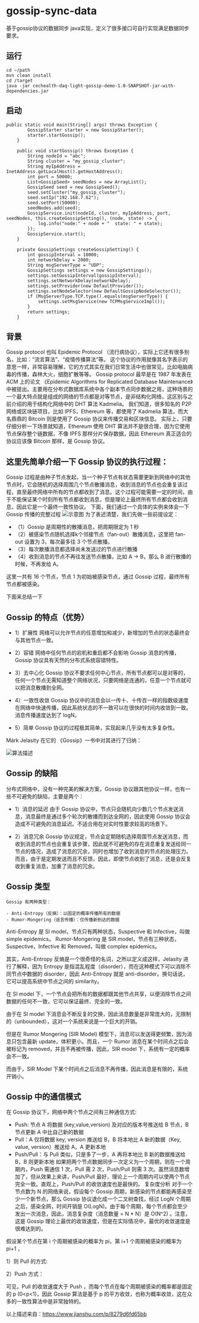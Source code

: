# **gossip-sync-data**
基于gossip协议的数据同步 java实现，定义了很多接口可自行实现满足数据同步要求。

## 运行
```
cd ~/path
mvn clean install
cd /target
java -jar cechealth-daq-light-gossip-demo-1.0-SNAPSHOT-jar-with-dependencies.jar

```
## 启动
```
public static void main(String[] args) throws Exception {
        GossipStarter starter = new GossipStarter();
        starter.startGossip();
    }

    public void startGossip() throws Exception {
        String nodeId = "abc";
        String cluster = "my_gossip_cluster";
        String myIpAddress = InetAddress.getLocalHost().getHostAddress();
        int port = 50000;
        List<GossipSeed> seedNodes = new ArrayList();
        GossipSeed seed = new GossipSeed();
        seed.setCluster("my_gossip_cluster");
        seed.setIp("192.168.7.62");
        seed.setPort(50000);
        seedNodes.add(seed);
        GossipService.init(nodeId, cluster, myIpAddress, port, seedNodes, this.createGossipSetting(), (node, state) -> {
            log.info("node:" + node + "  state: " + state);
        });
        GossipService.start();
    }

    private GossipSettings createGossipSetting() {
        int gossipInterval = 10000;
        int networkDelay = 2000;
        String msgServerType = "UDP";
        GossipSettings settings = new GossipSettings();
        settings.setGossipInterval(gossipInterval);
        settings.setNetworkDelay(networkDelay);
        settings.setProvider(new DefaultProvider());
        settings.setNodeSelector(new DefaultGossipNodeSelector());
        if (MsgServerType.TCP.type().equals(msgServerType)) {
            settings.setMsgService(new TCPMsgServiceImpl());
        }
        return settings;
    }

```


## 背景
   Gossip protocol 也叫 Epidemic Protocol （流行病协议），实际上它还有很多别名，比如：“流言算法”、“疫情传播算法”等。
这个协议的作用就像其名字表示的意思一样，非常容易理解，它的方式其实在我们日常生活中也很常见，比如电脑病毒的传播，森林大火，细胞扩散等等。
   Gossip protocol 最早是在 1987 年发表在 ACM 上的论文 《Epidemic Algorithms for Replicated Database Maintenance》中被提出。主要用在分布式数据库系统中各个副本节点同步数据之用，这种场景的一个最大特点就是组成的网络的节点都是对等节点，是非结构化网络，这区别与之前介绍的用于结构化网络中的 DHT 算法 Kadmelia。
我们知道，很多知名的 P2P 网络或区块链项目，比如 IPFS，Ethereum 等，都使用了 Kadmelia 算法，而大名鼎鼎的 Bitcoin 则是使用了 Gossip 协议来传播交易和区块信息。
实际上，只要仔细分析一下场景就知道，Ethereum 使用 DHT 算法并不是很合理，因为它使用节点保存整个链数据，不像 IPFS 那样分片保存数据，因此 Ethereum 真正适合的协议应该像 Bitcoin 那样，是 Gossip 协议。
## 这里先简单介绍一下 Gossip 协议的执行过程：
Gossip 过程是由种子节点发起，当一个种子节点有状态需要更新到网络中的其他节点时，它会随机的选择周围几个节点散播消息，收到消息的节点也会重复该过程，直至最终网络中所有的节点都收到了消息。这个过程可能需要一定的时间，由于不能保证某个时刻所有节点都收到消息，但是理论上最终所有节点都会收到消息，因此它是一个最终一致性协议。
下面，我们通过一个具体的实例来体会一下 Gossip 传播的完整过程
![示意图](https://img-blog.csdnimg.cn/20190116144643385.gif) 
为了表述清楚，我们先做一些前提设定：

- （1）Gossip 是周期性的散播消息，把周期限定为 1 秒
- （2）被感染节点随机选择k个邻接节点（fan-out）散播消息，这里把 fan-out 设置为 3，每次最多往 3 个节点散播。
- （3）每次散播消息都选择尚未发送过的节点进行散播
- （4）收到消息的节点不再往发送节点散播，比如 A -> B，那么 B 进行散播的时候，不再发给 A。

这里一共有 16 个节点，节点 1 为初始被感染节点，通过 Gossip 过程，最终所有节点都被感染。


 下面来总结一下

## Gossip 的特点（优势）
- 1）扩展性
网络可以允许节点的任意增加和减少，新增加的节点的状态最终会与其他节点一致。

- 2）容错
网络中任何节点的宕机和重启都不会影响 Gossip 消息的传播，Gossip 协议具有天然的分布式系统容错特性。

- 3）去中心化
Gossip 协议不要求任何中心节点，所有节点都可以是对等的，任何一个节点无需知道整个网络状况，只要网络是连通的，任意一个节点就可以把消息散播到全网。

- 4）一致性收敛
Gossip 协议中的消息会以一传十、十传百一样的指数级速度在网络中快速传播，因此系统状态的不一致可以在很快的时间内收敛到一致。消息传播速度达到了 logN。

- 5）简单
Gossip 协议的过程极其简单，实现起来几乎没有太多复杂性。

Márk Jelasity 在它的 《Gossip》一书中对其进行了归纳：

![算法描述](https://upload-images.jianshu.io/upload_images/1452123-7b0ef1cd15ee881c.png) 

## Gossip 的缺陷
分布式网络中，没有一种完美的解决方案，Gossip 协议跟其他协议一样，也有一些不可避免的缺陷，主要是两个：

- 1）消息的延迟
由于 Gossip 协议中，节点只会随机向少数几个节点发送消息，消息最终是通过多个轮次的散播而到达全网的，因此使用 Gossip 协议会造成不可避免的消息延迟。不适合用在对实时性要求较高的场景下。

- 2）消息冗余
Gossip 协议规定，节点会定期随机选择周围节点发送消息，而收到消息的节点也会重复该步骤，因此就不可避免的存在消息重复发送给同一节点的情况，造成了消息的冗余，同时也增加了收到消息的节点的处理压力。而且，由于是定期发送而且不反馈，因此，即使节点收到了消息，还是会反复收到重复消息，加重了消息的冗余。

## Gossip 类型
```
Gossip 有两种类型：

- Anti-Entropy（反熵）：以固定的概率传播所有的数据
- Rumor-Mongering（谣言传播）：仅传播新到达的数据
```
Anti-Entropy 是 SI model，节点只有两种状态，Suspective 和 Infective，叫做 simple epidemics。
Rumor-Mongering 是 SIR model，节点有三种状态，Suspective，Infective 和 Removed，叫做 complex epidemics。

其实，Anti-Entropy 反熵是一个很奇怪的名词，之所以定义成这样，Jelasity 进行了解释，因为 Entropy 是指混乱程度（disorder），而在这种模式下可以消除不同节点中数据的 disorder，因此 Anti-Entropy 就是 anti-disorder。换句话说，它可以提高系统中节点之间的 similarity。

在 SI model 下，一个节点会把所有的数据都跟其他节点共享，以便消除节点之间数据的任何不一致，它可以保证最终、完全的一致。

由于在 SI model 下消息会不断反复的交换，因此消息数量是非常庞大的，无限制的（unbounded），这对一个系统来说是一个巨大的开销。

但是在 Rumor Mongering (SIR Model) 模型下，消息可以发送得更频繁，因为消息只包含最新 update，体积更小。而且，一个 Rumor 消息在某个时间点之后会被标记为 removed，并且不再被传播，因此，SIR model 下，系统有一定的概率会不一致。

而由于，SIR Model 下某个时间点之后消息不再传播，因此消息是有限的，系统开销小。

## Gossip 中的通信模式
在 Gossip 协议下，网络中两个节点之间有三种通信方式:

- Push: 节点 A 将数据 (key,value,version) 及对应的版本号推送给 B 节点，B 节点更新 A 中比自己新的数据
- Pull：A 仅将数据 key, version 推送给 B，B 将本地比 A 新的数据（Key, value, version）推送给 A，A 更新本地
- Push/Pull：与 Pull 类似，只是多了一步，A 再将本地比 B 新的数据推送给 B，B 则更新本地
如果把两个节点数据同步一次定义为一个周期，则在一个周期内，Push 需通信 1 次，Pull 需 2 次，Push/Pull 则需 3 次。虽然消息数增加了，但从效果上来讲，Push/Pull 最好，理论上一个周期内可以使两个节点完全一致。直观上，Push/Pull 的收敛速度也是最快的。
复杂度分析
对于一个节点数为 N 的网络来说，假设每个 Gossip 周期，新感染的节点都能再感染至少一个新节点，那么 Gossip 协议退化成一个二叉树查找，经过 LogN 个周期之后，感染全网，时间开销是 O(LogN)。由于每个周期，每个节点都会至少发出一次消息，因此，消息复杂度（消息数量 = N * N）是 O(N^2) 。注意，这是 Gossip 理论上最优的收敛速度，但是在实际情况中，最优的收敛速度是很难达到的。

假设某个节点在第 i 个周期被感染的概率为 pi，第 i+1 个周期被感染的概率为 pi+1 ，

1）则 Pull 的方式:



2）Push 方式：



可见，Pull 的收敛速度大于 Push ，而每个节点在每个周期被感染的概率都是固定的 p (0<p<1)，因此 Gossip 算法是基于 p 的平方收敛，也称为概率收敛，这在众多的一致性算法中是非常独特的。

以上描述来自：https://www.jianshu.com/p/8279d6fd65bb
